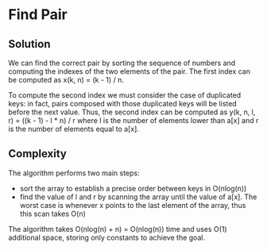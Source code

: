 # Find Pair

## Solution

We can find the correct pair by sorting the sequence of numbers and computing the indexes of the two elements of the pair.
The first index can be computed as x(k, n) = (k - 1) / n.

To compute the second index we must consider the case of duplicated keys: in fact, pairs composed with those duplicated keys will be listed before the next value.
Thus, the second index can be computed as y(k, n, l, r) = ((k - 1) - l * n) / r where l is the number of elements lower than a\[x\] and r is the number of elements equal to a\[x\].

## Complexity

The algorithm performs two main steps:

- sort the array to establish a precise order between keys in O(nlog(n))
- find the value of l and r by scanning the array until the value of a\[x\]. The worst case is whenever x points to the last element of the array, thus this scan takes O(n)

The algorithm takes O(nlog(n) + n) = O(nlog(n)) time and uses O(1) additional space, storing only constants to achieve the goal.